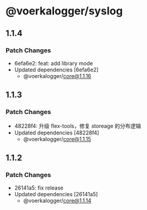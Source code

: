 # @voerkalogger/syslog

## 1.1.4

### Patch Changes

-   6efa6e2: feat: add library mode
-   Updated dependencies [6efa6e2]
    -   @voerkalogger/core@1.1.16

## 1.1.3

### Patch Changes

-   48228f4: 升级 flex-tools，修复 storeage 的分布逻辑
-   Updated dependencies [48228f4]
    -   @voerkalogger/core@1.1.15

## 1.1.2

### Patch Changes

-   26141a5: fix release
-   Updated dependencies [26141a5]
    -   @voerkalogger/core@1.1.14
